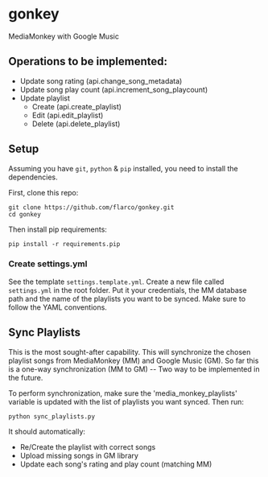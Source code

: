 # gonkey
MediaMonkey with Google Music


## Operations to be implemented:
 - Update song rating (api.change_song_metadata)
 - Update song play count (api.increment_song_playcount)
 - Update playlist
   - Create (api.create_playlist)
   - Edit (api.edit_playlist)
   - Delete (api.delete_playlist)

## Setup
Assuming you have `git`, `python` & `pip` installed, you need to install the dependencies.

First, clone this repo:
```
git clone https://github.com/flarco/gonkey.git
cd gonkey
```
Then install pip requirements:
```
pip install -r requirements.pip
```

### Create settings.yml
See the template `settings.template.yml`. Create a new file called `settings.yml` in the root folder.
Put it your credentials, the MM database path and the name of the playlists you want to be synced. Make sure to follow the YAML conventions.

## Sync Playlists
This is the most sought-after capability. This will synchronize the chosen playlist songs from MediaMonkey (MM) and Google Music (GM).
So far this is a one-way synchronization (MM to GM) -- Two way to be implemented in the future.

To perform synchronization, make sure the 'media_monkey_playlists' variable is updated with the list of playlists you want synced.
Then run:

```
python sync_playlists.py
```

It should automatically:
 - Re/Create the playlist with correct songs
 - Upload missing songs in GM library
 - Update each song's rating and play count (matching MM)

